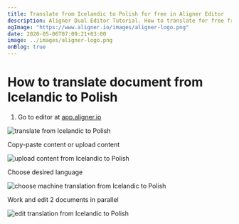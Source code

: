 ```yaml
---
title: Translate from Icelandic to Polish for free in Aligner Editor
description: Aligner Dual Editor Tutorial. How to translate for free from Icelandic to Polish. Aligner is multilingual document management platform. 
ogImage: "https://www.aligner.io/images/aligner-logo.png"
date: 2020-05-06T07:09:21+03:00
image: ../images/aligner-logo.png
onBlog: true
---
```


# How to translate document from Icelandic to Polish

1. Go to editor at [app.aligner.io](https://app.aligner.io "Aligner App web page")

![translate from Icelandic to Polish](../aligner-blank-editor.png "translate from Icelandic to Polish")

Copy-paste content or upload content

![upload content from Icelandic to Polish](../aligner-uploaded-document.png "upload content from Icelandic to Polish")

Choose desired language

![choose machine translation from Icelandic to Polish](../aligner-language-dropdown.png "choose machine translation from Icelandic to Polish")

Work and edit 2 documents in parallel

![edit translation from Icelandic to Polish](../aligner-double-sitded-editor.png "edit translation from Icelandic to Polish")

